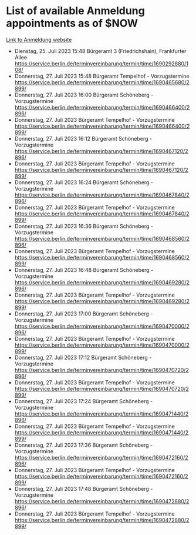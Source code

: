 # List of available Anmeldung appointments as of $NOW
[Link to Anmeldung website](https://service.berlin.de/terminvereinbarung/termin/tag.php?termin=1&anliegen[]=120686&dienstleisterlist=122210,122217,327316,122219,327312,122227,327314,122231,327346,122243,327348,122254,122252,329742,122260,329745,122262,329748,122271,327278,122273,327274,122277,327276,330436,122280,327294,122282,327290,122284,327292,122291,327270,122285,327266,122286,327264,122296,327268,150230,329760,122297,327286,122294,327284,122312,329763,122314,329775,122304,327330,122311,327334,122309,327332,317869,122281,327352,122279,329772,122283,122276,327324,122274,327326,122267,329766,122246,327318,122251,327320,122257,327322,122208,327298,122226,327300&herkunft=http%3A%2F%2Fservice.berlin.de%2Fdienstleistung%2F120686%2F)
- Dienstag, 25. Juli 2023 15:48 Bürgeramt 3 (Friedrichshain), Frankfurter Allee https://service.berlin.de/terminvereinbarung/termin/time/1690292880/108/
- Donnerstag, 27. Juli 2023 15:48 Bürgeramt Tempelhof - Vorzugstermine https://service.berlin.de/terminvereinbarung/termin/time/1690465680/2899/
- Donnerstag, 27. Juli 2023 16:00 Bürgeramt Schöneberg - Vorzugstermine https://service.berlin.de/terminvereinbarung/termin/time/1690466400/2896/
- Donnerstag, 27. Juli 2023  Bürgeramt Tempelhof - Vorzugstermine https://service.berlin.de/terminvereinbarung/termin/time/1690466400/2899/
- Donnerstag, 27. Juli 2023 16:12 Bürgeramt Schöneberg - Vorzugstermine https://service.berlin.de/terminvereinbarung/termin/time/1690467120/2896/
- Donnerstag, 27. Juli 2023  Bürgeramt Tempelhof - Vorzugstermine https://service.berlin.de/terminvereinbarung/termin/time/1690467120/2899/
- Donnerstag, 27. Juli 2023 16:24 Bürgeramt Schöneberg - Vorzugstermine https://service.berlin.de/terminvereinbarung/termin/time/1690467840/2896/
- Donnerstag, 27. Juli 2023  Bürgeramt Tempelhof - Vorzugstermine https://service.berlin.de/terminvereinbarung/termin/time/1690467840/2899/
- Donnerstag, 27. Juli 2023 16:36 Bürgeramt Schöneberg - Vorzugstermine https://service.berlin.de/terminvereinbarung/termin/time/1690468560/2896/
- Donnerstag, 27. Juli 2023  Bürgeramt Tempelhof - Vorzugstermine https://service.berlin.de/terminvereinbarung/termin/time/1690468560/2899/
- Donnerstag, 27. Juli 2023 16:48 Bürgeramt Schöneberg - Vorzugstermine https://service.berlin.de/terminvereinbarung/termin/time/1690469280/2896/
- Donnerstag, 27. Juli 2023  Bürgeramt Tempelhof - Vorzugstermine https://service.berlin.de/terminvereinbarung/termin/time/1690469280/2899/
- Donnerstag, 27. Juli 2023 17:00 Bürgeramt Schöneberg - Vorzugstermine https://service.berlin.de/terminvereinbarung/termin/time/1690470000/2896/
- Donnerstag, 27. Juli 2023  Bürgeramt Tempelhof - Vorzugstermine https://service.berlin.de/terminvereinbarung/termin/time/1690470000/2899/
- Donnerstag, 27. Juli 2023 17:12 Bürgeramt Schöneberg - Vorzugstermine https://service.berlin.de/terminvereinbarung/termin/time/1690470720/2896/
- Donnerstag, 27. Juli 2023  Bürgeramt Tempelhof - Vorzugstermine https://service.berlin.de/terminvereinbarung/termin/time/1690470720/2899/
- Donnerstag, 27. Juli 2023 17:24 Bürgeramt Schöneberg - Vorzugstermine https://service.berlin.de/terminvereinbarung/termin/time/1690471440/2896/
- Donnerstag, 27. Juli 2023  Bürgeramt Tempelhof - Vorzugstermine https://service.berlin.de/terminvereinbarung/termin/time/1690471440/2899/
- Donnerstag, 27. Juli 2023 17:36 Bürgeramt Schöneberg - Vorzugstermine https://service.berlin.de/terminvereinbarung/termin/time/1690472160/2896/
- Donnerstag, 27. Juli 2023  Bürgeramt Tempelhof - Vorzugstermine https://service.berlin.de/terminvereinbarung/termin/time/1690472160/2899/
- Donnerstag, 27. Juli 2023 17:48 Bürgeramt Schöneberg - Vorzugstermine https://service.berlin.de/terminvereinbarung/termin/time/1690472880/2896/
- Donnerstag, 27. Juli 2023  Bürgeramt Tempelhof - Vorzugstermine https://service.berlin.de/terminvereinbarung/termin/time/1690472880/2899/
